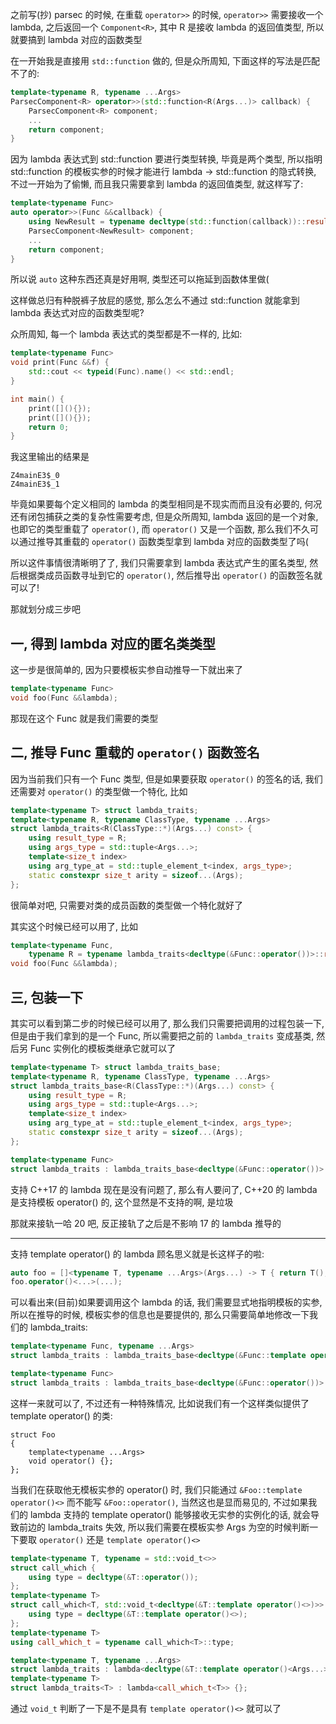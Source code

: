之前写(抄) parsec 的时候, 在重载 `operator>>` 的时候, `operator>>` 需要接收一个 lambda, 之后返回一个 `Component<R>`, 其中 R 是接收 lambda 的返回值类型, 所以就要搞到 lambda 对应的函数类型

在一开始我是直接用 `std::function` 做的, 但是众所周知, 下面这样的写法是匹配不了的:

```cpp
template<typename R, typename ...Args>
ParsecComponent<R> operator>>(std::function<R(Args...)> callback) {
    ParsecComponent<R> component;
    ...
    return component;
}
```

因为 lambda 表达式到 std::function 要进行类型转换, 毕竟是两个类型, 所以指明 std::function 的模板实参的时候才能进行 lambda -> std::function 的隐式转换, 不过一开始为了偷懒, 而且我只需要拿到 lambda 的返回值类型, 就这样写了:

```cpp
template<typename Func>
auto operator>>(Func &&callback) {
    using NewResult = typename decltype(std::function(callback))::result_type;
    ParsecComponent<NewResult> component;
    ...
    return component;
}
```

所以说 `auto` 这种东西还真是好用啊, 类型还可以拖延到函数体里做(

这样做总归有种脱裤子放屁的感觉, 那么怎么不通过 std::function 就能拿到 lambda 表达式对应的函数类型呢?

众所周知, 每一个 lambda 表达式的类型都是不一样的, 比如:

```cpp
template<typename Func>
void print(Func &&f) {
    std::cout << typeid(Func).name() << std::endl;
}

int main() {
    print([](){});
    print([](){});
    return 0;
}
```

我这里输出的结果是

```plain
Z4mainE3$_0
Z4mainE3$_1
```

毕竟如果要每个定义相同的 lambda 的类型相同是不现实而而且没有必要的, 何况还有闭包捕获之类的复杂性需要考虑, 但是众所周知, lambda 返回的是一个对象, 也即它的类型重载了 `operator()`, 而 `operator()` 又是一个函数, 那么我们不久可以通过推导其重载的 `operator()` 函数类型拿到 lambda 对应的函数类型了吗(

所以这件事情很清晰明了了, 我们只需要拿到 lambda 表达式产生的匿名类型, 然后根据类成员函数寻址到它的 `operator()`, 然后推导出 `operator()` 的函数签名就可以了!

那就划分成三步吧

## 一, 得到 lambda 对应的匿名类类型

这一步是很简单的, 因为只要模板实参自动推导一下就出来了

```cpp
template<typename Func>
void foo(Func &&lambda);
```

那现在这个 Func 就是我们需要的类型

## 二, 推导 Func 重载的 `operator()` 函数签名

因为当前我们只有一个 Func 类型, 但是如果要获取 `operator()` 的签名的话, 我们还需要对 `operator()` 的类型做一个特化, 比如

```cpp
template<typename T> struct lambda_traits;
template<typename R, typename ClassType, typename ...Args>
struct lambda_traits<R(ClassType::*)(Args...) const> {
    using result_type = R;
    using args_type = std::tuple<Args...>;
    template<size_t index>
    using arg_type_at = std::tuple_element_t<index, args_type>;
    static constexpr size_t arity = sizeof...(Args);
};
```

很简单对吧, 只需要对类的成员函数的类型做一个特化就好了

其实这个时候已经可以用了, 比如

```cpp
template<typename Func,
    typename R = typename lambda_traits<decltype(&Func::operator())>::result_type>
void foo(Func &&lambda);
```

## 三, 包装一下

其实可以看到第二步的时候已经可以用了, 那么我们只需要把调用的过程包装一下, 但是由于我们拿到的是一个 Func, 所以需要把之前的 `lambda_traits` 变成基类, 然后另 Func 实例化的模板类继承它就可以了

```cpp
template<typename T> struct lambda_traits_base;
template<typename R, typename ClassType, typename ...Args>
struct lambda_traits_base<R(ClassType::*)(Args...) const> {
    using result_type = R;
    using args_type = std::tuple<Args...>;
    template<size_t index>
    using arg_type_at = std::tuple_element_t<index, args_type>;
    static constexpr size_t arity = sizeof...(Args);
};

template<typename Func>
struct lambda_traits : lambda_traits_base<decltype(&Func::operator())> {};
```

支持 C++17 的 lambda 现在是没有问题了, 那么有人要问了, C++20 的 lambda 是支持模板 operator() 的, 这个显然是不支持的啊, 是垃圾

那就来接轨一哈 20 吧, 反正接轨了之后是不影响 17 的 lambda 推导的

<hr>

支持 template operator() 的 lambda 顾名思义就是长这样子的啦:

```cpp
auto foo = []<typename T, typename ...Args>(Args...) -> T { return T(); };
foo.operator()<...>(...);
```

可以看出来(目前)如果要调用这个 lambda 的话, 我们需要显式地指明模板的实参, 所以在推导的时候, 模板实参的信息也是要提供的, 那么只需要简单地修改一下我们的 lambda_traits:

```cpp
template<typename Func, typename ...Args>
struct lambda_traits : lambda_traits_base<decltype(&Func::template operator()<Args...>)> {};

template<typename Func>
struct lambda_traits : lambda_traits_base<decltype(&Func::operator())> {};
```

这样一来就可以了, 不过还有一种特殊情况, 比如说我们有一个这样类似提供了 template operator() 的类:

```
struct Foo
{
    template<typename ...Args>
    void operator() {};
};
```

当我们在获取他无模板实参的 operator() 时, 我们只能通过 `&Foo::template operator()<>` 而不能写 `&Foo::operator()`, 当然这也是显而易见的, 不过如果我们的 lambda 支持的 template operator() 能够接收无实参的实例化的话, 就会导致前边的 lambda_traits 失效, 所以我们需要在模板实参 Args 为空的时候判断一下要取 `operator()` 还是 `template operator()<>`

```cpp
template<typename T, typename = std::void_t<>>
struct call_which {
    using type = decltype(&T::operator());
};
template<typename T>
struct call_which<T, std::void_t<decltype(&T::template operator()<>)>> {
    using type = decltype(&T::template operator()<>);
};
template<typename T>
using call_which_t = typename call_which<T>::type;

template<typename T, typename ...Args>
struct lambda_traits : lambda<decltype(&T::template operator()<Args...>)> {};
template<typename T>
struct lambda_traits<T> : lambda<call_which_t<T>> {};
```

通过 `void_t` 判断了一下是不是具有 `template operator()<>` 就可以了
